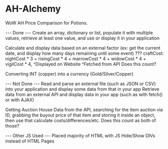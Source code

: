 # AH-Alchemy
WoW AH Price Comparison for Potions.

--- Done --- 
Create an array, dictionary or list, populate it with multiple values, retrieve at least one value, and use or display it in your application

Calculate and display data based on an external factor (ex: get the current date, and display how many days remaining until some event)
  ???  craftCost: nightCost * 3 + risingCost * 4 + marrowCost * 4 + widowCost * 4 + vigilCost * 4,
         ^Displayed on Website           ^Fetched from API
    Does this count?      

Converting INT (copper) into a currency (Gold/Silver/Copper)

--- Not Done ---
Read and parse an external file (such as JSON or CSV) into your application and display some data from that in your app
Retrieve data from an external API and display data in your app (such as with fetch() or with AJAX)

Getting Auction House Data from the API, searching for the item auction via ID, grabbing the buyout price of that
    item and storing it inside an object, then use that calculate costs/differences/etc. 
    Does this count as both of those? 

--- Other JS Used ---
Placed majority of HTML with JS
Hide/Show DIVs instead of HTML Pages